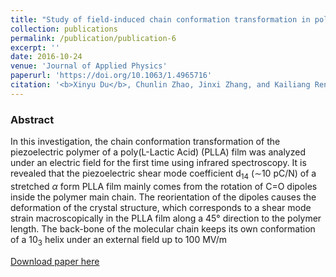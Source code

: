 ```yaml
---
title: "Study of field-induced chain conformation transformation in poly(L-lactic acid) based piezoelectric film by infrared spectroscopy"
collection: publications
permalink: /publication/publication-6
excerpt: ''
date: 2016-10-24
venue: 'Journal of Applied Physics'
paperurl: 'https://doi.org/10.1063/1.4965716'
citation: '<b>Xinyu Du</b>, Chunlin Zhao, Jinxi Zhang, and Kailiang Ren, "Study of field-induced chain conformation transformation in poly(L-lactic acid) based piezoelectric film by infrared spectroscopy", <b><i>J. Appl. Phys.</i> 120</b>,164101 (2016)'
---
```

### Abstract

In this investigation, the chain conformation transformation of the piezoelectric polymer of a poly(L-Lactic Acid) (PLLA) film was analyzed under an electric field for the first time using infrared spectroscopy. It is revealed that the piezoelectric shear mode coefficient d<sub>14</sub> (∼10 pC/N) of a stretched <i>α</i> form PLLA film mainly comes from the rotation of C=O dipoles inside the polymer main chain. The reorientation of the dipoles causes the deformation of the crystal structure, which corresponds to a shear mode strain macroscopically in the PLLA film along a 45° direction to the polymer length. The back-bone of the molecular chain keeps its own conformation of a 10<sub>3</sub> helix under an external field up to 100 MV/m

[Download paper here](http://aip.scitation.org/doi/10.1063/1.4965716)